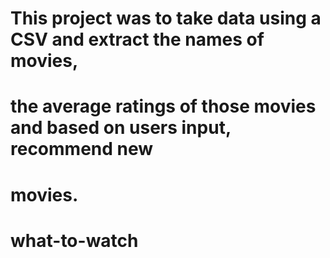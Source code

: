 # This project was to take data using a CSV and extract the names of movies,
# the average ratings of those movies and based on users input, recommend new
# movies.
# what-to-watch
